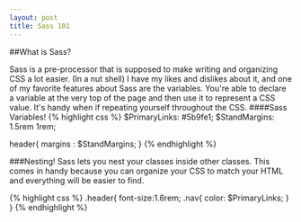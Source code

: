 ```yaml
---
layout: post
title: Sass 101
---
```


##What is Sass?

Sass is a pre-processor that is supposed to make writing and organizing CSS a lot easier. (In a nut shell)
I have my likes and dislikes about it, and one of my favorite features about Sass are the variables. You're able to declare a variable at the very top of the page and then use it to represent a CSS value. It's handy when if repeating yourself throughout the CSS.
####Sass Variables!
{% highlight css %}
$PrimaryLinks: #5b9fe1;
$StandMargins: 1.5rem 1rem;

header{
margins : $StandMargins;
}
{% endhighlight %}

###Nesting!
Sass lets you nest your classes inside other classes. This comes in handy because you can organize your CSS to match your HTML and everything will be easier to find. 

{% highlight css %}
.header{
font-size:1.6rem;
  .nav{
      color: $PrimaryLinks;
  }
}
{% endhighlight %}
